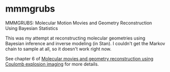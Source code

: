 # mmmgrubs
MMMGRUBS: Molecular Motion Movies and Geometry Reconstruction Using Bayesian Statistics

This was my attempt at reconstructing molecular geometries using Bayesian inference and inverse modeling (in Stan). I couldn't get the Markov chain to sample at all, so it doesn't work right now. 

See chapter 6 of [Molecular movies and geometry reconstruction using Coulomb explosion imaging](https://uwspace.uwaterloo.ca/handle/10012/12190) for more details.
